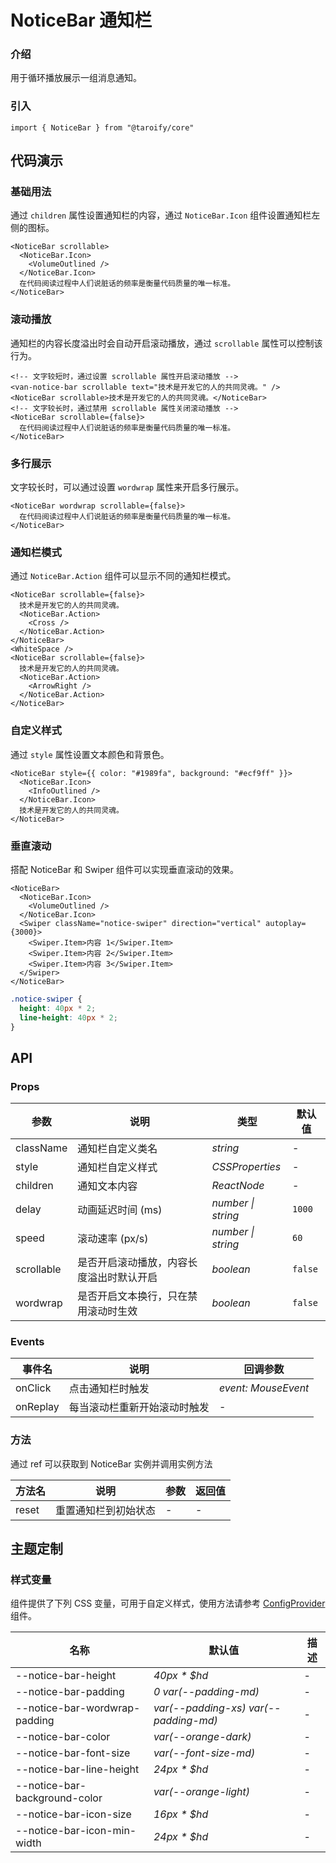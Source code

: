 # NoticeBar 通知栏

### 介绍

用于循环播放展示一组消息通知。

### 引入

```tsx
import { NoticeBar } from "@taroify/core"
```

## 代码演示

### 基础用法

通过 `children` 属性设置通知栏的内容，通过 `NoticeBar.Icon` 组件设置通知栏左侧的图标。

```tsx
<NoticeBar scrollable>
  <NoticeBar.Icon>
    <VolumeOutlined />
  </NoticeBar.Icon>
  在代码阅读过程中人们说脏话的频率是衡量代码质量的唯一标准。
</NoticeBar>
```

### 滚动播放

通知栏的内容长度溢出时会自动开启滚动播放，通过 `scrollable` 属性可以控制该行为。

```tsx
<!-- 文字较短时，通过设置 scrollable 属性开启滚动播放 -->
<van-notice-bar scrollable text="技术是开发它的人的共同灵魂。" />
<NoticeBar scrollable>技术是开发它的人的共同灵魂。</NoticeBar>
<!-- 文字较长时，通过禁用 scrollable 属性关闭滚动播放 -->
<NoticeBar scrollable={false}>
  在代码阅读过程中人们说脏话的频率是衡量代码质量的唯一标准。
</NoticeBar>
```

### 多行展示

文字较长时，可以通过设置 `wordwrap` 属性来开启多行展示。

```tsx
<NoticeBar wordwrap scrollable={false}>
  在代码阅读过程中人们说脏话的频率是衡量代码质量的唯一标准。
</NoticeBar>
```

### 通知栏模式

通过 `NoticeBar.Action` 组件可以显示不同的通知栏模式。

```tsx
<NoticeBar scrollable={false}>
  技术是开发它的人的共同灵魂。
  <NoticeBar.Action>
    <Cross />
  </NoticeBar.Action>
</NoticeBar>
<WhiteSpace />
<NoticeBar scrollable={false}>
  技术是开发它的人的共同灵魂。
  <NoticeBar.Action>
    <ArrowRight />
  </NoticeBar.Action>
</NoticeBar>
```

### 自定义样式

通过 `style` 属性设置文本颜色和背景色。

```tsx
<NoticeBar style={{ color: "#1989fa", background: "#ecf9ff" }}>
  <NoticeBar.Icon>
    <InfoOutlined />
  </NoticeBar.Icon>
  技术是开发它的人的共同灵魂。
</NoticeBar>
```

### 垂直滚动

搭配 NoticeBar 和 Swiper 组件可以实现垂直滚动的效果。

```tsx
<NoticeBar>
  <NoticeBar.Icon>
    <VolumeOutlined />
  </NoticeBar.Icon>
  <Swiper className="notice-swiper" direction="vertical" autoplay={3000}>
    <Swiper.Item>内容 1</Swiper.Item>
    <Swiper.Item>内容 2</Swiper.Item>
    <Swiper.Item>内容 3</Swiper.Item>
  </Swiper>
</NoticeBar>
```

```scss
.notice-swiper {
  height: 40px * 2;
  line-height: 40px * 2;
}
```

## API

### Props

| 参数 | 说明 | 类型 | 默认值 |
| --- | --- | --- | --- |
| className | 通知栏自定义类名 | _string_ | - |
| style | 通知栏自定义样式 | _CSSProperties_ | - |
| children | 通知文本内容 | _ReactNode_ | - |
| delay | 动画延迟时间 (ms) | _number \| string_ | `1000` |
| speed | 滚动速率 (px/s) | _number \| string_ | `60` |
| scrollable | 是否开启滚动播放，内容长度溢出时默认开启 | _boolean_ | `false` |
| wordwrap | 是否开启文本换行，只在禁用滚动时生效 | _boolean_ | `false` |

### Events

| 事件名 | 说明                         | 回调参数            |
| ------ | ---------------------------- | ------------------- |
| onClick  | 点击通知栏时触发             | _event: MouseEvent_ |
| onReplay | 每当滚动栏重新开始滚动时触发 | -                   |

### 方法

通过 ref 可以获取到 NoticeBar 实例并调用实例方法

| 方法名 | 说明 | 参数 | 返回值 |
| --- | --- | --- | --- |
| reset | 重置通知栏到初始状态 | - | - |

## 主题定制

### 样式变量

组件提供了下列 CSS 变量，可用于自定义样式，使用方法请参考 [ConfigProvider](/components/config-provider/) 组件。

| 名称                            | 默认值                                   | 描述  |
|-------------------------------|---------------------------------------|-----|
| --notice-bar-height           | _40px * $hd_                          | -   |
| --notice-bar-padding          | _0 var(--padding-md)_                 | -   |
| --notice-bar-wordwrap-padding | _var(--padding-xs) var(--padding-md)_ | -   |
| --notice-bar-color            | _var(--orange-dark)_                  | -   |
| --notice-bar-font-size        | _var(--font-size-md)_                 | -   |
| --notice-bar-line-height      | _24px * $hd_                          | -   |
| --notice-bar-background-color | _var(--orange-light)_                 | -   |
| --notice-bar-icon-size        | _16px * $hd_                          | -   |
| --notice-bar-icon-min-width   | _24px * $hd_                          | -   |
